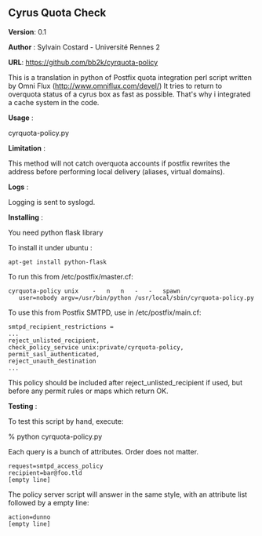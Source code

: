 Cyrus Quota Check
-----------------

**Version**:   0.1

**Author** :   Sylvain Costard - Université Rennes 2
  
**URL**: https://github.com/bb2k/cyrquota-policy 


This is a translation in python of Postfix quota integration perl script written by Omni Flux (http://www.omniflux.com/devel/)
It tries to return to overquota status of a cyrus box as fast as possible. That's why i integrated a cache system in the code.

**Usage** : 

cyrquota-policy.py

**Limitation** :

This method will not catch overquota accounts if postfix
rewrites the address before performing local delivery
(aliases, virtual domains).

**Logs** : 

Logging is sent to syslogd.

**Installing** :

You need python flask library

To install it under ubuntu :

    apt-get install python-flask

To run this from /etc/postfix/master.cf:

    cyrquota-policy	unix	-	n	n	-	-	spawn
       user=nobody argv=/usr/bin/python /usr/local/sbin/cyrquota-policy.py

 To use this from Postfix SMTPD, use in /etc/postfix/main.cf:

    smtpd_recipient_restrictions =
    ...
    reject_unlisted_recipient,
    check_policy_service unix:private/cyrquota-policy,
    permit_sasl_authenticated,
    reject_unauth_destination
    ...

This policy should be included after reject_unlisted_recipient if used,
but before any permit rules or maps which return OK.

**Testing** :

To test this script by hand, execute:

   % python cyrquota-policy.py

Each query is a bunch of attributes. Order does not matter.

    request=smtpd_access_policy
    recipient=bar@foo.tld
    [empty line]

The policy server script will answer in the same style, with an
attribute list followed by a empty line:

    action=dunno
    [empty line]

